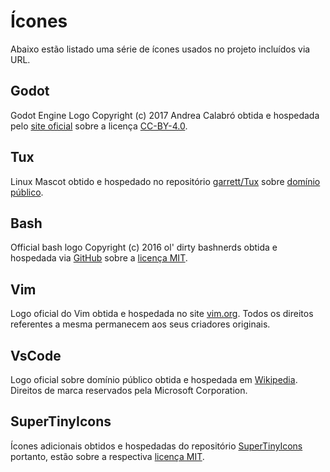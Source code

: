 # Ícones

Abaixo estão listado uma série de ícones usados no projeto incluídos via URL.

## Godot

Godot Engine Logo Copyright (c) 2017 Andrea Calabró obtida e hospedada pelo [site oficial](https://godotengine.org/press) sobre a licença [CC-BY-4.0](https://github.com/godotengine/godot/blob/master/LOGO_LICENSE.md).

## Tux

Linux Mascot obtido e hospedado no repositório [garrett/Tux](https://github.com/garrett/Tux) sobre [domínio público](https://creativecommons.org/publicdomain/zero/1.0/).

## Bash

Official bash logo Copyright (c) 2016 ol' dirty bashnerds obtida e hospedada via [GitHub](https://github.com/odb/official-bash-logo)
sobre a [licença MIT](https://github.com/odb/official-bash-logo/blob/master/LICENSE).

## Vim

Logo oficial do Vim obtida e hospedada no site [vim.org](https://www.vim.org/logos.php).
Todos os direitos referentes a mesma permanecem aos seus criadores originais.

## VsCode

Logo oficial sobre domínio público obtida e hospedada em [Wikipedia](https://en.wikipedia.org/wiki/Visual_Studio_Code#/media/File:Visual_Studio_Code_1.35_icon.svg). Direitos de marca reservados pela Microsoft Corporation.

## SuperTinyIcons

Ícones adicionais obtidos e hospedadas do repositório [SuperTinyIcons](https://github.com/edent/SuperTinyIcons)
portanto, estão sobre a respectiva [licença MIT](https://github.com/edent/SuperTinyIcons/blob/master/LICENSE).
